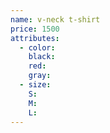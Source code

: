 ```yaml
---
name: v-neck t-shirt
price: 1500
attributes:
  - color:
    black:
    red:
    gray:
  - size:
    S:
    M:
    L:       
---
```

